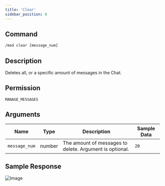 ```yaml
---
title: 'Clear'
sidebar_position: 0
---
```


## Command
```txt
/mod clear [message_num]
```

## Description
Deletes all, or a specific amount of messages in the Chat.

## Permission
`MANAGE_MESSAGES`

## Arguments
| Name | Type | Description | Sample Data |
| ---- | ---- | ----------- | ----------- |
| `message_num` | number | The amount of messages to delete. Argument is optional. | `20` |

## Sample Response
![Image](https://cdn.utilbot.co/2021-05-28_38b3a317-4396-48bb-819e-f9e884552bb8.png)
